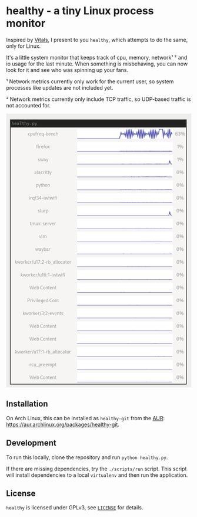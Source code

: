 # healthy - a tiny Linux process monitor

Inspired by [Vitals](https://hmarr.com/blog/vitals/), I present to you
`healthy`, which attempts to do the same, only for Linux.

It's a little system monitor that keeps track of cpu, memory, network¹ ²
and io usage for the last minute.  When something is misbehaving, you
can now look for it and see who was spinning up your fans.

¹ Network metrics currently only work for the current user, so system
processes like updates are not included yet.

² Network metrics currently only include TCP traffic, so UDP-based
traffic is not accounted for.

![screenshot of healthy running](./screenshot.png)

## Installation

On Arch Linux, this can be installed as `healthy-git` from the
[AUR](https://wiki.archlinux.org/index.php/Arch_User_Repository):
https://aur.archlinux.org/packages/healthy-git.

## Development

To run this locally, clone the repository and run `python healthy.py`.

If there are missing dependencies, try the `./scripts/run` script.  This
script will install dependencies to a local `virtualenv` and then run
the application.

## License

`healthy` is licensed under GPLv3, see [`LICENSE`](./LICENSE) for
details.
